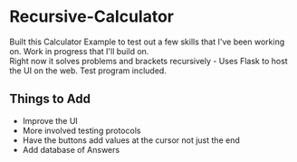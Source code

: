 # Recursive-Calculator

Built this Calculator Example to test out a few skills that I've been working on. Work in progress that I'll build on.  
Right now it solves problems and brackets recursively - Uses Flask to host the UI on the web. Test program included. 

Things to Add
-----------
- Improve the UI 
- More involved testing protocols 
- Have the buttons add values at the cursor not just the end
- Add database of Answers 

